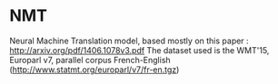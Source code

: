 # NMT
Neural Machine Translation model, based mostly on this paper : http://arxiv.org/pdf/1406.1078v3.pdf 
The dataset used is the WMT'15, Europarl v7, parallel corpus French-English (http://www.statmt.org/europarl/v7/fr-en.tgz)
